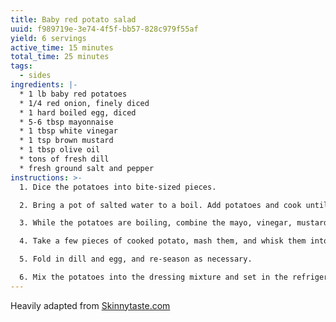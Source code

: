 ```yaml
---
title: Baby red potato salad
uuid: f989719e-3e74-4f5f-bb57-828c979f55af
yield: 6 servings
active_time: 15 minutes
total_time: 25 minutes
tags:
  - sides
ingredients: |-
  * 1 lb baby red potatoes
  * 1/4 red onion, finely diced
  * 1 hard boiled egg, diced
  * 5-6 tbsp mayonnaise
  * 1 tbsp white vinegar
  * 1 tsp brown mustard
  * 1 tbsp olive oil
  * tons of fresh dill
  * fresh ground salt and pepper
instructions: >-
  1. Dice the potatoes into bite-sized pieces.

  2. Bring a pot of salted water to a boil. Add potatoes and cook until soft, approx 10 minutes. Drain. Set aside to start cooling.

  3. While the potatoes are boiling, combine the mayo, vinegar, mustard, oil, dill, salt and pepper in a bowl and whisk until smooth. 

  4. Take a few pieces of cooked potato, mash them, and whisk them into the dressing.

  5. Fold in dill and egg, and re-season as necessary.

  6. Mix the potatoes into the dressing mixture and set in the refrigerator.
---
```

Heavily adapted from [Skinnytaste.com](https://www.skinnytaste.com/baby-red-potato-salad/)